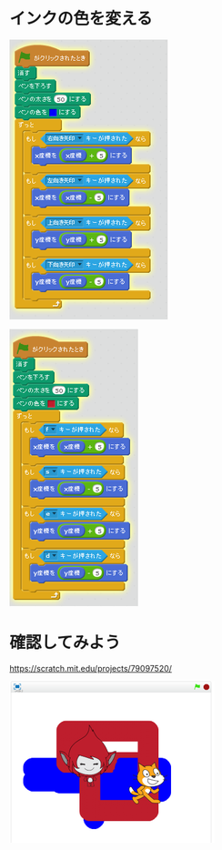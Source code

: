 # インクの色を変える

![](match3_001a.png)


![](match3_002a.png)

# 確認してみよう

https://scratch.mit.edu/projects/79097520/

![](match3_003a.png)
